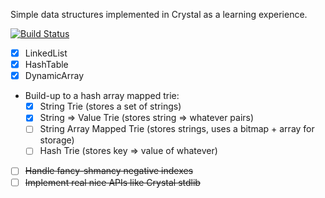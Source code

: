 
Simple data structures implemented in Crystal as a learning experience.

[![Build Status](https://travis-ci.org/rmosolgo/data-structures-crystal.svg)](https://travis-ci.org/rmosolgo/data-structures-crystal)

- [x] LinkedList
- [x] HashTable
- [x] DynamicArray
- Build-up to a hash array mapped trie:
  - [x] String Trie (stores a set of strings)
  - [x] String => Value Trie (stores string => whatever pairs)
  - [ ] String Array Mapped Trie (stores strings, uses a bitmap + array for storage)
  - [ ] Hash Trie (stores key => value of whatever)
- [ ] ~~Handle fancy-shmancy negative indexes~~
- [ ] ~~Implement real nice APIs like Crystal stdlib~~
